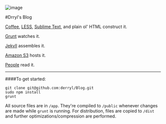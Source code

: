 ![image](http://dev.drryl.com/img/d-logomark.png)

#Drryl's Blog

[Coffee](http://coffeescript.org/), [LESS](http://lesscss.org/), [Sublime Text](http://www.sublimetext.com/2), and plain ol' HTML construct it.

[Grunt](http://gruntjs.com/) watches it.

[Jekyll](http://jekyllrb.com/) assembles it.

[Amazon S3](http://aws.amazon.com/s3/) hosts it.

[People](http://en.wikipedia.org/wiki/Human) read it.

------------------

####To get started:

	git clone git@github.com:derryl/Blog.git
    sudo npm install
    grunt

All source files are in `/app`. They're compiled to `/public` whenever changes are made while `grunt` is running. For distribution, files are copied to `/dist` and further optimizations/compression are performed.

